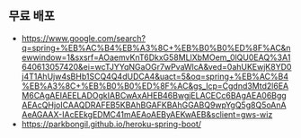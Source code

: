## 무료 배포
- https://www.google.com/search?q=spring+%EB%AC%B4%EB%A3%8C+%EB%B0%B0%ED%8F%AC&newwindow=1&sxsrf=AOaemvKnT6DkxG58MLlXbMOem_0lQU0EAQ%3A1640613057420&ei=wcTJYYqNGaOGr7wPvaWlcA&ved=0ahUKEwjK8YD0j4T1AhUjw4sBHb1SCQ4Q4dUDCA4&uact=5&oq=spring+%EB%AC%B4%EB%A3%8C+%EB%B0%B0%ED%8F%AC&gs_lcp=Cgdnd3Mtd2l6EAM6CAgAEIAEELADOgkIABCwAxAHEB46BwgjELACECc6BAgAEA06BggAEAcQHjoICAAQDRAFEB5KBAhBGAFKBAhGGABQ9wpYgQ5g8Q5oAnAAeAGAAX-IAcEEkgEDMC41mAEAoAEByAEKwAEB&sclient=gws-wiz
- https://parkbongil.github.io/heroku-spring-boot/
